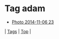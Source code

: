 <!--
title: Tag adam
date: 2020-06-28T15:26:58.306Z
tags:
-->
# Tag adam

 * [Photo 2014-11-06 23](101962104714.md)

| [Tags](tags.md) | [Top](index.md) |
